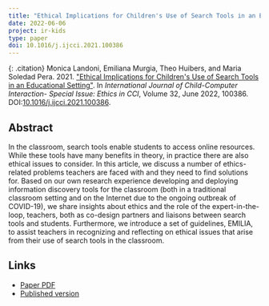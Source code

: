 ```yaml
---
title: "Ethical Implications for Children's Use of Search Tools in an Educational Setting"
date: 2022-06-06
project: ir-kids
type: paper
doi: 10.1016/j.ijcci.2021.100386
---
```


{: .citation}
Monica Landoni, Emiliana Murgia, Theo Huibers, and Maria Soledad Pera. 2021. ["Ethical Implications for Children's Use of Search Tools in an Educational Setting"](#). In <cite>International Journal of Child-Computer Interaction- Special Issue: Ethics in CCI</cite>, Volume 32, June 2022, 100386. DOI:[10.1016/j.ijcci.2021.100386](https://doi.org/10.1016/j.ijcci.2021.100386).

## Abstract

In the classroom, search tools enable students to access online resources. While these tools have many benefits in theory, in practice there are also ethical issues to consider. In this article, we discuss a number of ethics-related problems teachers are faced with and they need to find solutions for. Based on our own research experience developing and deploying information discovery tools for the classroom (both in a traditional classroom setting and on the Internet due to the ongoing outbreak of COVID-19), we share insights about ethics and the role of the expert-in-the-loop, teachers, both as co-design partners and liaisons between search tools and students. Furthermore, we introduce a set of guidelines, EMILIA, to assist teachers in recognizing and reflecting on ethical issues that arise from their use of search tools in the classroom.

## Links

* [Paper PDF](https://www.sciencedirect.com/science/article/pii/S2212868921000842/pdfft?md5=962fa91cd0d2dd166af1e92d2333caf7&pid=1-s2.0-S2212868921000842-main.pdf)
* [Published version](https://doi.org/10.1016/j.ijcci.2021.100386)


